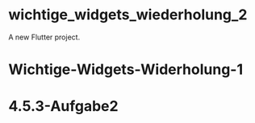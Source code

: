 # wichtige_widgets_wiederholung_2

A new Flutter project.
# Wichtige-Widgets-Widerholung-1
# 4.5.3-Aufgabe2
